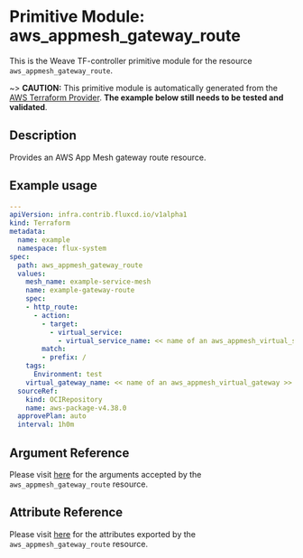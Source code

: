 
# Primitive Module: aws_appmesh_gateway_route

This is the Weave TF-controller primitive module for the resource `aws_appmesh_gateway_route`.

~> **CAUTION:** This primitive module is automatically generated from the [AWS Terraform Provider](https://registry.terraform.io/providers/hashicorp/aws/latest/docs/resources/appmesh_gateway_route). **The example below still needs to be tested and validated**.

## Description

Provides an AWS App Mesh gateway route resource.

## Example usage

```yaml
---
apiVersion: infra.contrib.fluxcd.io/v1alpha1
kind: Terraform
metadata:
  name: example
  namespace: flux-system
spec:
  path: aws_appmesh_gateway_route
  values:
    mesh_name: example-service-mesh
    name: example-gateway-route
    spec:
    - http_route:
      - action:
        - target:
          - virtual_service:
            - virtual_service_name: << name of an aws_appmesh_virtual_service >>
        match:
        - prefix: /
    tags:
      Environment: test
    virtual_gateway_name: << name of an aws_appmesh_virtual_gateway >>
  sourceRef:
    kind: OCIRepository
    name: aws-package-v4.38.0
  approvePlan: auto
  interval: 1h0m
```

## Argument Reference

Please visit [here](https://registry.terraform.io/providers/hashicorp/aws/latest/docs/resources/appmesh_gateway_route#argument-reference) for the arguments accepted by the `aws_appmesh_gateway_route` resource.

## Attribute Reference

Please visit [here](https://registry.terraform.io/providers/hashicorp/aws/latest/docs/resources/appmesh_gateway_route#attributes-reference) for the attributes exported by the `aws_appmesh_gateway_route` resource.
